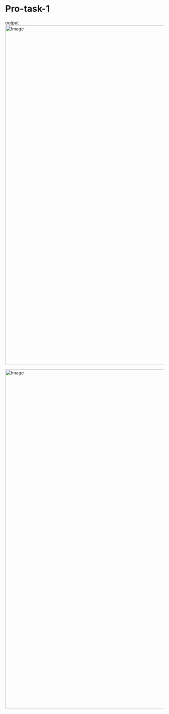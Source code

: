 # Pro-task-1
output
<img width="1920" height="1080" alt="Image" src="https://github.com/user-attachments/assets/383a96b9-1b04-46e5-aaf3-063f8be2ffb5" />

<img width="1920" height="1080" alt="Image" src="https://github.com/user-attachments/assets/e65b57de-4d48-4ac6-8c7c-22eec065d4af" />
